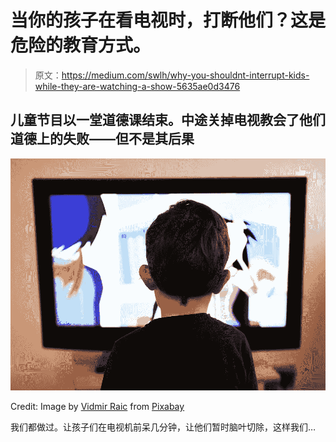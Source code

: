 # 当你的孩子在看电视时，打断他们？这是危险的教育方式。

> 原文：<https://medium.com/swlh/why-you-shouldnt-interrupt-kids-while-they-are-watching-a-show-5635ae0d3476>

## 儿童节目以一堂道德课结束。中途关掉电视教会了他们道德上的失败——但不是其后果

![](img/5a47a8e90ada37a65a69a09f7ca55710.png)

Credit: Image by [Vidmir Raic](https://pixabay.com/users/mojzagrebinfo-278781/?utm_source=link-attribution&utm_medium=referral&utm_campaign=image&utm_content=403583) from [Pixabay](https://pixabay.com/?utm_source=link-attribution&utm_medium=referral&utm_campaign=image&utm_content=403583)

我们都做过。让孩子们在电视机前呆几分钟，让他们暂时脑叶切除，这样我们…